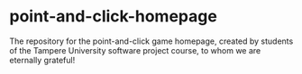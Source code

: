 # point-and-click-homepage
The repository for the point-and-click game homepage, created by students of the Tampere University software project course, to whom we are eternally grateful!
